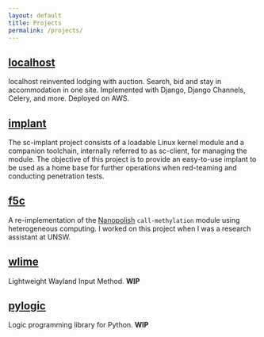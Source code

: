 ```yaml
---
layout: default
title: Projects
permalink: /projects/
---
```


## [localhost](https://h11a.xyz)
localhost reinvented lodging with auction. Search, bid and stay in
accommodation in one site. Implemented with Django, Django Channels, Celery,
and more. Deployed on AWS.

## [implant](https://github.com/lamcw/implant)
The sc-implant project consists of a loadable Linux kernel module and a companion toolchain, internally referred to as sc-client, for managing the module. The objective of this project is to provide an easy-to-use implant to be used as a home base for further operations when red-teaming and conducting penetration tests.

## [f5c](https://github.com/hasindu2008/f5c/)
A re-implementation of the [Nanopolish](https://github.com/jts/nanopolish/)
`call-methylation` module using heterogeneous computing. I worked on this
project when I was a research assistant at UNSW.

## [wlime](https://github.com/lamcw/wlime)
Lightweight Wayland Input Method. **WIP**

## [pylogic](https://github.com/lamcw/pylogic)
Logic programming library for Python. **WIP**
